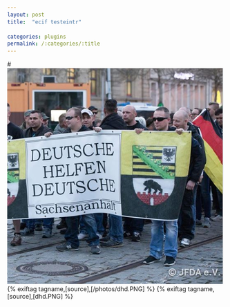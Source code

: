 ```yaml
---
layout: post
title:  "ecif testeintr"

categories: plugins
permalink: /:categories/:title
---
```


#![bild1](/photos/dhd.PNG)
{% exiftag tagname,[source],[/photos/dhd.PNG] %}
{% exiftag tagname,[source],[dhd.PNG] %}
